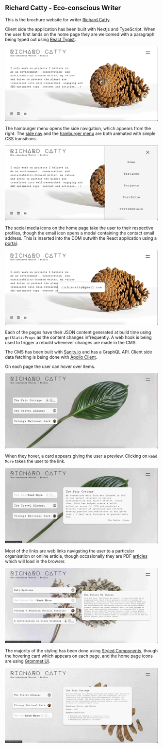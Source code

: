 ## Richard Catty - Eco-conscious Writer

This is the brochure website for writer [Richard Catty](https://www.richardcatty.com/). 

Client side the application has been built with Nextjs and TypeScript. When the user first lands on the home page they are welcomed with a paragraph being typed out using [React Typist](https://github.com/jstejada/react-typist).

![Home Page Typing Text](/md-images/home-page.png)

The hamburger menu opens the side navigation, which appears from the right. The [side nav](https://github.com/alistairjoelquinn/richard-catty/blob/main/client/components/SideMenu.tsx) and the [hamburger menu](https://github.com/alistairjoelquinn/richard-catty/blob/main/client/components/HeaderIcon.tsx) are both animated with simple CSS transitions.

![Side Nav](/md-images/side-nav.png)

The social media icons on the home page take the user to their respective profiles, though the email icon opens a modal containing the contact email address. This is inserted into the DOM outwith the React application using a [portal](https://github.com/alistairjoelquinn/richard-catty/blob/main/client/components/Portal.tsx).

![Modal Email](/md-images/portal.png)

Each of the pages have their JSON content generated at build time using `getStaticProps` as the content changes infrequently. A web hook is being used to trigger a rebuild whenever changes are made in the CMS. 

The CMS has been built with [Sanity.io](https://github.com/sanity-io/sanity) and has a GraphQL API. Client side data fetching is being done with [Apollo Client](https://github.com/apollographql/apollo-client).

On each page the user can hover over items. 

![Testimonials Page](/md-images/testimonials.png)

When they hover, a card appears giving the user a preview. Clicking on `Read More` takes the user to the link.

![Testimonials Page Hover](/md-images/testimonials-card.png)

Most of the links are web links navigating the user to a particular organisation or online article, though occasionally they are PDF [articles](https://www.richardcatty.com/the_future_we_choose.pdf) which will load in the browser.

![Portfolio Page Hover](/md-images/portfolio-card.png)

The majority of the styling has been done using [Styled Components](https://github.com/styled-components), though the hovering card which appears on each page, and the home page icons are using [Grommet UI](https://github.com/grommet).

![Project Page Hover](/md-images/projects-card.png)